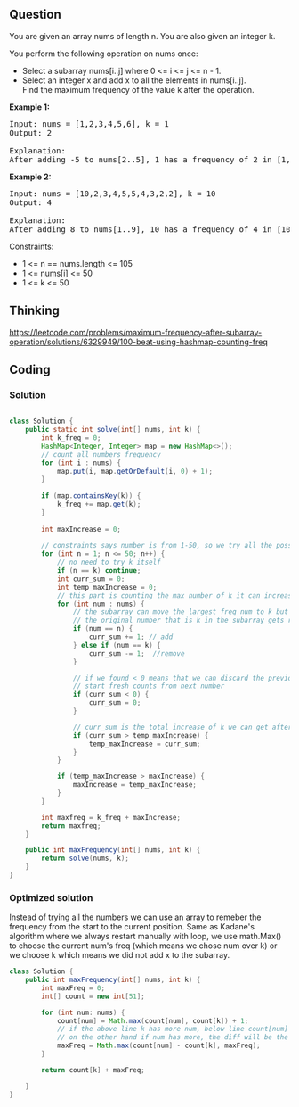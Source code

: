 ## Question
You are given an array nums of length n. You are also given an integer k.  
  
You perform the following operation on nums once:  
  
* Select a subarray nums[i..j] where 0 <= i <= j <= n - 1.  
* Select an integer x and add x to all the elements in nums[i..j].  
Find the maximum frequency of the value k after the operation.  

**Example 1:**
<pre>
Input: nums = [1,2,3,4,5,6], k = 1
Output: 2

Explanation:
After adding -5 to nums[2..5], 1 has a frequency of 2 in [1, 2, -2, -1, 0, 1].
</pre>

**Example 2:**
<pre>
Input: nums = [10,2,3,4,5,5,4,3,2,2], k = 10
Output: 4

Explanation:
After adding 8 to nums[1..9], 10 has a frequency of 4 in [10, 10, 11, 12, 13, 13, 12, 11, 10, 10].
</pre>

Constraints:
* 1 <= n == nums.length <= 105
* 1 <= nums[i] <= 50
* 1 <= k <= 50

## Thinking
https://leetcode.com/problems/maximum-frequency-after-subarray-operation/solutions/6329949/100-beat-using-hashmap-counting-freq


## Coding

### Solution
```java

class Solution {
    public static int solve(int[] nums, int k) {
        int k_freq = 0;
        HashMap<Integer, Integer> map = new HashMap<>();
        // count all numbers frequency
        for (int i : nums) {
            map.put(i, map.getOrDefault(i, 0) + 1);
        }
        
        if (map.containsKey(k)) {
            k_freq += map.get(k);
        }
        
        int maxIncrease = 0;
        
        // constraints says number is from 1-50, so we try all the possible occurence number
        for (int n = 1; n <= 50; n++) {
            // no need to try k itself
            if (n == k) continue;            
            int curr_sum = 0;
            int temp_maxIncrease = 0;
            // this part is counting the max number of k it can increase after applying x
            for (int num : nums) {
                // the subarray can move the largest freq num to k but at the same time 
                // the original number that is k in the subarray gets removed.
                if (num == n) {
                    curr_sum += 1; // add
                } else if (num == k) {
                    curr_sum -= 1;  //remove
                } 

                // if we found < 0 means that we can discard the previous subarrays and 
                // start fresh counts from next number
                if (curr_sum < 0) {
                    curr_sum = 0;
                }

                // curr_sum is the total increase of k we can get after applying x
                if (curr_sum > temp_maxIncrease) {
                    temp_maxIncrease = curr_sum;
                }
            }

            if (temp_maxIncrease > maxIncrease) {
                maxIncrease = temp_maxIncrease;
            }
        }

        int maxfreq = k_freq + maxIncrease;
        return maxfreq;
    }

    public int maxFrequency(int[] nums, int k) {
        return solve(nums, k);
    }
}
```

### Optimized solution
Instead of trying all the numbers we can use an array to remeber the frequency from the start to the current position. 
Same as Kadane's algorithm where we always restart manually with loop,  we use math.Max() to choose the current num's freq (which means we chose num over k) or we choose k which means we did not add x to the subarray.
```java
class Solution {
    public int maxFrequency(int[] nums, int k) {
        int maxFreq = 0;
        int[] count = new int[51];

        for (int num: nums) {
            count[num] = Math.max(count[num], count[k]) + 1;
            // if the above line k has more num, below line count[num] - count[k] will be 0
            // on the other hand if num has more, the diff will be the additional k will increase from the subarray
            maxFreq = Math.max(count[num] - count[k], maxFreq);
        }

        return count[k] + maxFreq;

    }
}
```
